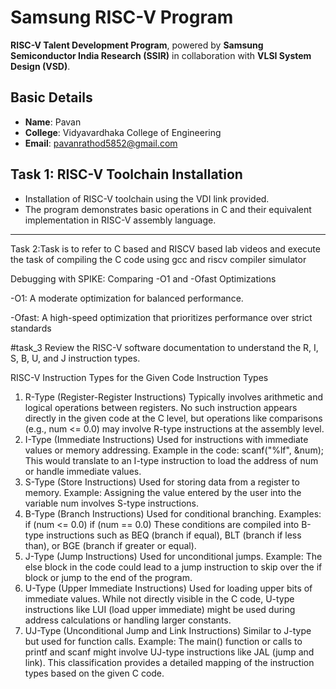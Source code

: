 # Samsung RISC-V Program  

**RISC-V Talent Development Program**, powered by **Samsung Semiconductor India Research (SSIR)** in collaboration with **VLSI System Design (VSD)**.  

## Basic Details  
- **Name**: Pavan  
- **College**: Vidyavardhaka College of Engineering  
- **Email**: pavanrathod5852@gmail.com  

## Task 1: RISC-V Toolchain Installation 
- Installation of RISC-V toolchain using the VDI link provided.
- The program demonstrates basic operations in C and their equivalent implementation in RISC-V assembly language.  

---
Task 2:Task is to refer to C based and RISCV based lab videos and execute the task of compiling the C code using gcc and riscv compiler simulator

Debugging with SPIKE: Comparing -O1 and -Ofast Optimizations

-O1: A moderate optimization for balanced performance.

-Ofast: A high-speed optimization that prioritizes performance over strict standards


#task_3 Review the RISC-V software documentation to understand the R, I, S, B, U, and J instruction types.

RISC-V Instruction Types for the Given Code
Instruction Types
1. R-Type (Register-Register Instructions)
Typically involves arithmetic and logical operations between registers.
No such instruction appears directly in the given code at the C level, but operations like comparisons (e.g., num <= 0.0) may involve R-type instructions at the assembly level.
2. I-Type (Immediate Instructions)
Used for instructions with immediate values or memory addressing.
Example in the code: scanf("%lf", &num);
This would translate to an I-type instruction to load the address of num or handle immediate values.
3. S-Type (Store Instructions)
Used for storing data from a register to memory.
Example: Assigning the value entered by the user into the variable num involves S-type instructions.
4. B-Type (Branch Instructions)
Used for conditional branching.
Examples:
if (num <= 0.0)
if (num == 0.0)
These conditions are compiled into B-type instructions such as BEQ (branch if equal), BLT (branch if less than), or BGE (branch if greater or equal).
5. J-Type (Jump Instructions)
Used for unconditional jumps.
Example: The else block in the code could lead to a jump instruction to skip over the if block or jump to the end of the program.
6. U-Type (Upper Immediate Instructions)
Used for loading upper bits of immediate values.
While not directly visible in the C code, U-type instructions like LUI (load upper immediate) might be used during address calculations or handling larger constants.
7. UJ-Type (Unconditional Jump and Link Instructions)
Similar to J-type but used for function calls.
Example: The main() function or calls to printf and scanf might involve UJ-type instructions like JAL (jump and link).
This classification provides a detailed mapping of the instruction types based on the given C code.


